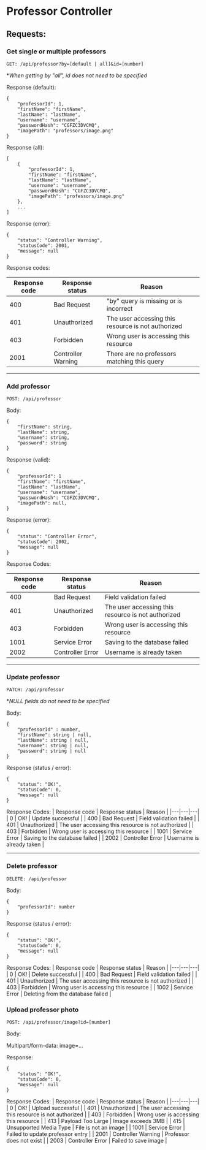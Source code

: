 # **Professor Controller**

## **Requests:**

### **Get single or multiple professors**

```GET: /api/professor?by=[default | all]&id=[number]```

**When getting by "all", id does not need to be specified*

Response (default):

```
{
    "professorId": 1,
    "firstName": "firstName",
    "lastName": "lastName",
    "username": "username",
    "passwordHash": "CGFZC3DVCMQ",
    "imagePath": "professors/image.png"
}
```

Response (all):

```
[
    {
        "professorId": 1,
        "firstName": "firstName",
        "lastName": "lastName",
        "username": "username",
        "passwordHash": "CGFZC3DVCMQ",
        "imagePath": "professors/image.png"
    },
    ...
]
```

Response (error):

```
{
    "status": "Controller Warning",
    "statusCode": 2001,
    "message": null
}
```

Response codes:

| Response code | Response status | Reason |
|---|---|---|
| 400 | Bad Request | "by" query is missing or is incorrect |
| 401 | Unauthorized | The user accessing this resource is not authorized |
| 403 | Forbidden | Wrong user is accessing this resource |
| 2001 | Controller Warning | There are no professors matching this query |

---

### **Add professor**

```POST: /api/professor```

Body:
```
{
    "firstName": string,
    "lastName": string,
    "username": string,
    "password": string
}
```

Response (valid):
```
{
    "professorId": 1
    "firstName": "firstName",
    "lastName": "lastName",
    "username": "username",
    "passwordHash": "CGFZC3DVCMQ",
    "imagePath": null,
}
```

Response (error):

```
{
    "status": "Controller Error",
    "statusCode": 2002,
    "message": null
}
```

Response Codes:

| Response code | Response status | Reason |
|---|---|---|
| 400 | Bad Request | Field validation failed |
| 401 | Unauthorized | The user accessing this resource is not authorized |
| 403 | Forbidden | Wrong user is accessing this resource |
| 1001 | Service Error | Saving to the database failed |
| 2002 | Controller Error | Username is already taken |

---

### **Update professor**

``` PATCH: /api/professor ```

**NULL fields do not need to be specified*

Body:
```
{
    "professorId" : number,
    "firstName": string | null,
    "lastName": string | null,
    "username": string | null,
    "password": string | null
}
```

Response (status / error):

```
{
    "status": "OK!",
    "statusCode": 0,
    "message": null
}
```

Response Codes:
| Response code | Response status | Reason |
|---|---|---|
| 0 | OK! | Update successful |
| 400 | Bad Request | Field validation failed |
| 401 | Unauthorized | The user accessing this resource is not authorized |
| 403 | Forbidden | Wrong user is accessing this resource |
| 1001 | Service Error | Saving to the database failed |
| 2002 | Controller Error | Username is already taken |

---

### **Delete professor**

``` DELETE: /api/professor ```

Body: 
```
{
    "professorId": number
}
```

Response (status / error):

```
{
    "status": "OK!",
    "statusCode": 0,
    "message": null
}
```

Response Codes:
| Response code | Response status | Reason |
|---|---|---|
| 0 | OK! | Delete successful |
| 400 | Bad Request | Field validation failed |
| 401 | Unauthorized | The user accessing this resource is not authorized |
| 403 | Forbidden | Wrong user is accessing this resource |
| 1002 | Service Error | Deleting from the database failed |

### **Upload professor photo**

```POST: /api/professor/image?id=[number]```

Body:

Multipart/form-data: image=...

Response:

```
{
    "status": "OK!",
    "statusCode": 0,
    "message": null
}
```

Response Codes:
| Response code | Response status | Reason |
|---|---|---|
| 0 | OK! | Upload successful |
| 401 | Unauthorized | The user accessing this resource is not authorized |
| 403 | Forbidden | Wrong user is accessing this resource |
| 413 | Payload Too Large | Image exceeds 3MB |
| 415 | Unsupported Media Type | File is not an image |
| 1001 | Service Error | Failed to update professor entry |
| 2001 | Controller Warning | Professor does not exist |
| 2003 | Controller Error | Failed to save image |